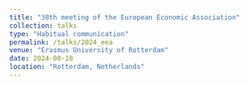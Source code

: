 ```yaml
---
title: "38th meeting of the European Economic Association"
collection: talks
type: "Habitual communication"
permalink: /talks/2024_eea
venue: "Erasmus University of Rotterdam"
date: 2024-08-18
location: "Rotterdam, Netherlands"
---
```


